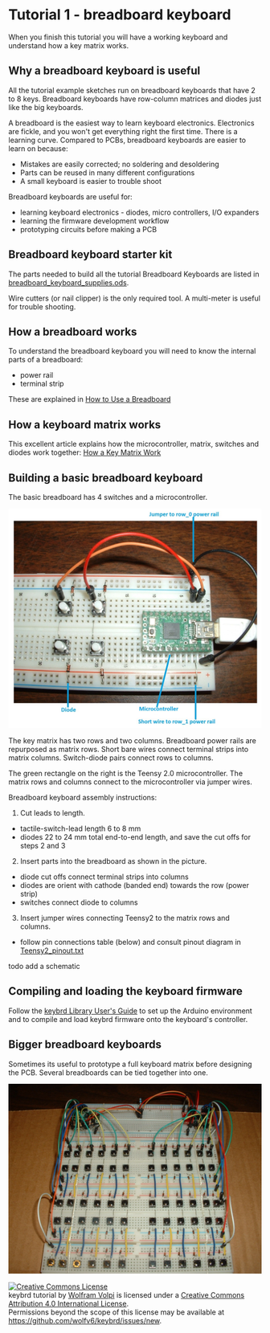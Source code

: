 Tutorial 1 - breadboard keyboard
================================
When you finish this tutorial you will have a working keyboard and understand how a key matrix works.

## Why a breadboard keyboard is useful
All the tutorial example sketches run on breadboard keyboards that have 2 to 8 keys.
Breadboard keyboards have row-column matrices and diodes just like the big keyboards.

A breadboard is the easiest way to learn keyboard electronics.
Electronics are fickle, and you won't get everything right the first time.
There is a learning curve.
Compared to PCBs, breadboard keyboards are easier to learn on because:
* Mistakes are easily corrected; no soldering and desoldering
* Parts can be reused in many different configurations
* A small keyboard is easier to trouble shoot

Breadboard keyboards are useful for:
* learning keyboard electronics - diodes, micro controllers, I/O expanders
* learning the firmware development workflow
* prototyping circuits before making a PCB

## Breadboard keyboard starter kit
The parts needed to build all the tutorial Breadboard Keyboards are listed in [breadboard_keyboard_supplies.ods](breadboard_keyboard_supplies.ods).

Wire cutters (or nail clipper) is the only required tool.
A multi-meter is useful for trouble shooting.

## How a breadboard works
To understand the breadboard keyboard you will need to know the internal parts of a breadboard:
* power rail
* terminal strip

These are explained in [How to Use a Breadboard](https://learn.sparkfun.com/tutorials/how-to-use-a-breadboard)

## How a keyboard matrix works
This excellent article explains how the microcontroller, matrix, switches and diodes work together:
[How a Key Matrix Work](http://pcbheaven.com/wikipages/How_Key_Matrices_Works/)

## Building a basic breadboard keyboard
The basic breadboard has 4 switches and a microcontroller.

![breadboard keyboard with 2 rows and 2 columns](images/breadboard_keyboard_2x2_labeled.jpg "2x2 breadboard keyboard")

The key matrix has two rows and two columns.
Breadboard power rails are repurposed as matrix rows.
Short bare wires connect terminal strips into matrix columns.
Switch-diode pairs connect rows to columns.

The green rectangle on the right is the Teensy 2.0 microcontroller.
The matrix rows and columns connect to the microcontroller via jumper wires.

Breadboard keyboard assembly instructions:

1. Cut leads to length.
 * tactile-switch-lead length 6 to 8 mm
 * diodes 22 to 24 mm total end-to-end length, and save the cut offs for steps 2 and 3
2. Insert parts into the breadboard as shown in the picture.
 * diode cut offs connect terminal strips into columns
 * diodes are orient with cathode (banded end) towards the row (power strip)
 * switches connect diode to columns
3. Insert jumper wires connecting Teensy2 to the matrix rows and columns.
 * follow pin connections table (below) and consult pinout diagram in
   [Teensy2_pinout.txt](../doc/Teensy2_pinout.txt)

todo add a schematic

<!-- This schematic was written by consulting the micro-controller's datasheet and using the ?? tool.

this table might not match the sketches, replace with a schematic

**Teensy 2.0 pin connections table**

| Pin number | Row  Column |
|------------|-------------|
| 21         | row_0       |
| 20         | row_1       |
| 0          | col_0       |
| 1          | col_1       |
-->

## Compiling and loading the keyboard firmware
Follow the [keybrd Library User's Guide](../doc/keybrd_library_user_guide.md) to set up the Arduino environment and to compile and load keybrd firmware onto the keyboard's controller.

## Bigger breadboard keyboards
Sometimes its useful to prototype a full keyboard matrix before designing the PCB.
Several breadboards can be tied together into one.

![big breadboard keyboard](images/breadboard_big.jpg "breadboard_big.jpg")

<a rel="license" href="http://creativecommons.org/licenses/by/4.0/"><img alt="Creative Commons License" style="border-width:0" src="https://i.creativecommons.org/l/by/4.0/88x31.png" /></a><br /><span xmlns:dct="http://purl.org/dc/terms/" property="dct:title">keybrd tutorial</span> by <a xmlns:cc="http://creativecommons.org/ns#" href="https://github.com/wolfv6/keybrd" property="cc:attributionName" rel="cc:attributionURL">Wolfram Volpi</a> is licensed under a <a rel="license" href="http://creativecommons.org/licenses/by/4.0/">Creative Commons Attribution 4.0 International License</a>.<br />Permissions beyond the scope of this license may be available at <a xmlns:cc="http://creativecommons.org/ns#" href="https://github.com/wolfv6/keybrd/issues/new" rel="cc:morePermissions">https://github.com/wolfv6/keybrd/issues/new</a>.
